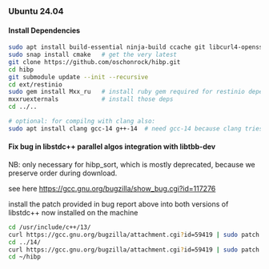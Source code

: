 ### Ubuntu 24.04

#### Install Dependencies
```bash
sudo apt install build-essential ninja-build ccache git libcurl4-openssl-dev libevent-dev ruby libtbb-dev
sudo snap install cmake   # get the very latest
git clone https://github.com/oschonrock/hibp.git
cd hibp
git submodule update --init --recursive
cd ext/restinio
sudo gem install Mxx_ru   # install ruby gem required for restinio dependency installation
mxxruexternals            # install those deps
cd ../..

# optional: for compilng with clang also:
sudo apt install clang gcc-14 g++-14  # need gcc-14 because clang tries to use its stdlibc++ version

```

#### Fix bug in libstdc++ parallel algos integration with libtbb-dev
NB: only necessary for hibp_sort, which is mostly deprecated, because we preserve order during download.

see here
https://gcc.gnu.org/bugzilla/show_bug.cgi?id=117276

install the patch provided in bug report above into both versions of libstdc++ now installed on the machine

```bash
cd /usr/include/c++/13/
curl https://gcc.gnu.org/bugzilla/attachment.cgi?id=59419 | sudo patch --backup --strip 5
cd ../14/
curl https://gcc.gnu.org/bugzilla/attachment.cgi?id=59419 | sudo patch --backup --strip 5
cd ~/hibp
```
